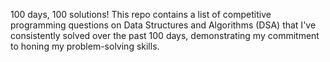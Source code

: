 100 days, 100 solutions! This repo contains a list of competitive programming questions on Data Structures and Algorithms (DSA) that I've consistently solved over the past 100 days, demonstrating my commitment to honing my problem-solving skills.
